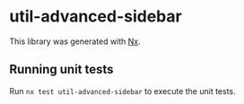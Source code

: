# util-advanced-sidebar

This library was generated with [Nx](https://nx.dev).

## Running unit tests

Run `nx test util-advanced-sidebar` to execute the unit tests.
